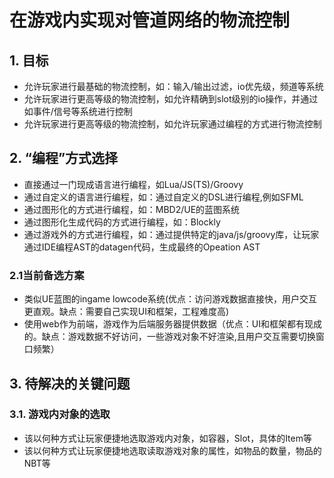 # 在游戏内实现对管道网络的物流控制

## 1. 目标

- 允许玩家进行最基础的物流控制，如：输入/输出过滤，io优先级，频道等系统
- 允许玩家进行更高等级的物流控制，如允许精确到slot级别的io操作，并通过如事件/信号等系统进行控制
- 允许玩家进行更高等级的物流控制，如允许玩家通过编程的方式进行物流控制

## 2. “编程”方式选择

- 直接通过一门现成语言进行编程，如Lua/JS(TS)/Groovy
- 通过自定义的语言进行编程，如：通过自定义的DSL进行编程,例如SFML
- 通过图形化的方式进行编程，如：MBD2/UE的蓝图系统
- 通过图形化生成代码的方式进行编程，如：Blockly
- 通过游戏外的方式进行编程，如：通过提供特定的java/js/groovy库，让玩家通过IDE编程AST的datagen代码，生成最终的Opeation AST

### 2.1当前备选方案

- 类似UE蓝图的ingame lowcode系统(优点：访问游戏数据直接快，用户交互更直观。缺点：需要自己实现UI和框架，工程难度高)
- 使用web作为前端，游戏作为后端服务器提供数据（优点：UI和框架都有现成的。缺点：游戏数据不好访问，一些游戏对象不好渲染,且用户交互需要切换窗口频繁）

## 3. 待解决的关键问题

### 3.1. 游戏内对象的选取

- 该以何种方式让玩家便捷地选取游戏内对象，如容器，Slot，具体的Item等
- 该以何种方式让玩家便捷地选取读取游戏对象的属性，如物品的数量，物品的NBT等